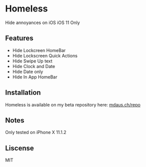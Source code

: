 # Homeless

Hide annoyances on iOS
iOS 11 Only

## Features
- Hide Lockcreen HomeBar
- Hide Lockscreen Quick Actions
- Hide Swipe Up text
- Hide Clock and Date
- Hide Date only
- Hide In App HomeBar


## Installation 
Homeless is available on my beta repository  here: [mdaus.ch/repo](http://www.mdaus.ch/repo)

## Notes
Only tested on iPhone X 11.1.2

## Liscense
MIT
 
